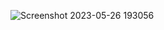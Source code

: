 ![Screenshot 2023-05-26 193056](https://github.com/Anubhav-Pal/ChatGPT/assets/95634562/79be1453-4b94-478c-8b5c-c877aeaccdc2)
